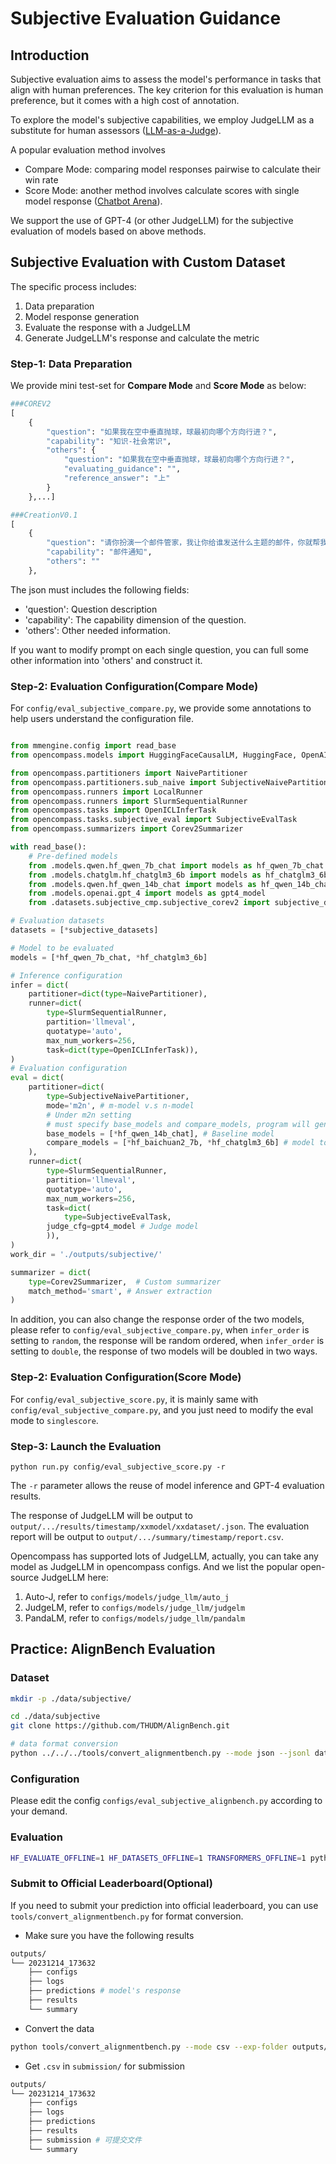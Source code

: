 # Subjective Evaluation Guidance

## Introduction

Subjective evaluation aims to assess the model's performance in tasks that align with human preferences. The key criterion for this evaluation is human preference, but it comes with a high cost of annotation.

To explore the model's subjective capabilities, we employ JudgeLLM as a substitute for human assessors ([LLM-as-a-Judge](https://arxiv.org/abs/2306.05685)).

A popular evaluation method involves

- Compare Mode: comparing model responses pairwise to calculate their win rate
- Score Mode: another method involves calculate scores with single model response ([Chatbot Arena](https://chat.lmsys.org/)).

We support the use of GPT-4 (or other JudgeLLM) for the subjective evaluation of models based on above methods.

## Subjective Evaluation with Custom Dataset

The specific process includes:

1. Data preparation
2. Model response generation
3. Evaluate the response with a JudgeLLM
4. Generate JudgeLLM's response and calculate the metric

### Step-1: Data Preparation

We provide mini test-set for **Compare Mode** and **Score Mode** as below:

```python
###COREV2
[
    {
        "question": "如果我在空中垂直抛球，球最初向哪个方向行进？",
        "capability": "知识-社会常识",
        "others": {
            "question": "如果我在空中垂直抛球，球最初向哪个方向行进？",
            "evaluating_guidance": "",
            "reference_answer": "上"
        }
    },...]

###CreationV0.1
[
    {
        "question": "请你扮演一个邮件管家，我让你给谁发送什么主题的邮件，你就帮我扩充好邮件正文，并打印在聊天框里。你需要根据我提供的邮件收件人以及邮件主题，来斟酌用词，并使用合适的敬语。现在请给导师发送邮件，询问他是否可以下周三下午15:00进行科研同步会，大约200字。",
        "capability": "邮件通知",
        "others": ""
    },
```

The json must includes the following fields:

- 'question': Question description
- 'capability': The capability dimension of the question.
- 'others': Other needed information.

If you want to modify prompt on each single question, you can full some other information into 'others' and construct it.

### Step-2: Evaluation Configuration(Compare Mode)

For `config/eval_subjective_compare.py`, we provide some annotations to help users understand the configuration file.

```python

from mmengine.config import read_base
from opencompass.models import HuggingFaceCausalLM, HuggingFace, OpenAI

from opencompass.partitioners import NaivePartitioner
from opencompass.partitioners.sub_naive import SubjectiveNaivePartitioner
from opencompass.runners import LocalRunner
from opencompass.runners import SlurmSequentialRunner
from opencompass.tasks import OpenICLInferTask
from opencompass.tasks.subjective_eval import SubjectiveEvalTask
from opencompass.summarizers import Corev2Summarizer

with read_base():
    # Pre-defined models
    from .models.qwen.hf_qwen_7b_chat import models as hf_qwen_7b_chat
    from .models.chatglm.hf_chatglm3_6b import models as hf_chatglm3_6b
    from .models.qwen.hf_qwen_14b_chat import models as hf_qwen_14b_chat
    from .models.openai.gpt_4 import models as gpt4_model
    from .datasets.subjective_cmp.subjective_corev2 import subjective_datasets

# Evaluation datasets
datasets = [*subjective_datasets]

# Model to be evaluated
models = [*hf_qwen_7b_chat, *hf_chatglm3_6b]

# Inference configuration
infer = dict(
    partitioner=dict(type=NaivePartitioner),
    runner=dict(
        type=SlurmSequentialRunner,
        partition='llmeval',
        quotatype='auto',
        max_num_workers=256,
        task=dict(type=OpenICLInferTask)),
)
# Evaluation configuration
eval = dict(
    partitioner=dict(
        type=SubjectiveNaivePartitioner,
        mode='m2n', # m-model v.s n-model
        # Under m2n setting
        # must specify base_models and compare_models, program will generate pairs between base_models compare_models.
        base_models = [*hf_qwen_14b_chat], # Baseline model
        compare_models = [*hf_baichuan2_7b, *hf_chatglm3_6b] # model to be evaluated
    ),
    runner=dict(
        type=SlurmSequentialRunner,
        partition='llmeval',
        quotatype='auto',
        max_num_workers=256,
        task=dict(
            type=SubjectiveEvalTask,
        judge_cfg=gpt4_model # Judge model
        )),
)
work_dir = './outputs/subjective/'

summarizer = dict(
    type=Corev2Summarizer,  # Custom summarizer
    match_method='smart', # Answer extraction
)
```

In addition, you can also change the response order of the two models, please refer to `config/eval_subjective_compare.py`,
when `infer_order` is setting to `random`, the response will be random ordered,
when `infer_order` is setting to `double`, the response of two models will be doubled in two ways.

### Step-2: Evaluation Configuration(Score Mode)

For `config/eval_subjective_score.py`, it is mainly same with `config/eval_subjective_compare.py`, and you just need to modify the eval mode to `singlescore`.

### Step-3: Launch the Evaluation

```shell
python run.py config/eval_subjective_score.py -r
```

The `-r` parameter allows the reuse of model inference and GPT-4 evaluation results.

The response of JudgeLLM will be output to `output/.../results/timestamp/xxmodel/xxdataset/.json`.
The evaluation report will be output to `output/.../summary/timestamp/report.csv`.

Opencompass has supported lots of JudgeLLM, actually, you can take any model as JudgeLLM in opencompass configs.
And we list the popular open-source JudgeLLM here:

1. Auto-J, refer to `configs/models/judge_llm/auto_j`
2. JudgeLM, refer to `configs/models/judge_llm/judgelm`
3. PandaLM, refer to `configs/models/judge_llm/pandalm`

## Practice: AlignBench Evaluation

### Dataset

```bash
mkdir -p ./data/subjective/

cd ./data/subjective
git clone https://github.com/THUDM/AlignBench.git

# data format conversion
python ../../../tools/convert_alignmentbench.py --mode json --jsonl data/data_release.jsonl

```

### Configuration

Please edit the config `configs/eval_subjective_alignbench.py` according to your demand.

### Evaluation

```bash
HF_EVALUATE_OFFLINE=1 HF_DATASETS_OFFLINE=1 TRANSFORMERS_OFFLINE=1 python run.py workspace/eval_subjective_alignbench.py
```

### Submit to Official Leaderboard(Optional)

If you need to submit your prediction into official leaderboard, you can use `tools/convert_alignmentbench.py` for format conversion.

- Make sure you have the following results

```bash
outputs/
└── 20231214_173632
    ├── configs
    ├── logs
    ├── predictions # model's response
    ├── results
    └── summary
```

- Convert the data

```bash
python tools/convert_alignmentbench.py --mode csv --exp-folder outputs/20231214_173632
```

- Get `.csv`  in `submission/` for submission

```bash
outputs/
└── 20231214_173632
    ├── configs
    ├── logs
    ├── predictions
    ├── results
    ├── submission # 可提交文件
    └── summary
```
